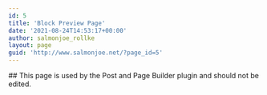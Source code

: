 ```yaml
---
id: 5
title: 'Block Preview Page'
date: '2021-08-24T14:53:17+00:00'
author: salmonjoe_rollke
layout: page
guid: 'http://www.salmonjoe.net/?page_id=5'
---
```


<div class="boldgrid-section"><div class="row"><div class="col-md-12 col-sm-12 col-xs-12">## This page is used by the Post and Page Builder plugin and should not be edited.

</div></div></div>